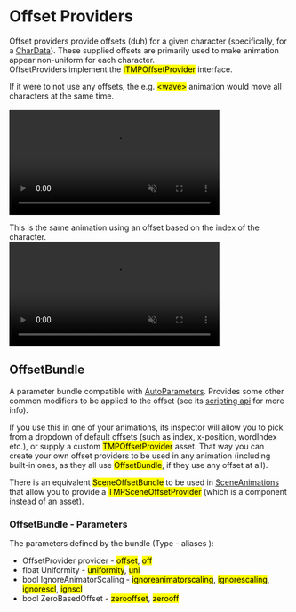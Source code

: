 <link rel="stylesheet" type="text/css" href="../styles.css">

# Offset Providers
Offset providers provide offsets (duh) for a given character (specifically, for a [CharData](chardata.md)).
These supplied offsets are primarily used to make animation appear non-uniform for each character.  
OffsetProviders implement the <mark class="markstyle">ITMPOffsetProvider</mark> interface.

If it were to not use any offsets, the e.g. <mark class="markstyle">&lt;wave&gt;</mark> animation would move all characters at the same time.  
<br/>
<video style="min-width: 300px; max-width: 2000px; width:75%; height:auto;" src="../videos/waveuniform.mp4" width="320" height="240" autoplay loop muted>
  Your browser does not support the video tag.
</video>  

This is the same animation using an offset based on the index of the character.
<br/>
<video style="min-width: 300px; max-width: 2000px; width:75%; height:auto;" src="../videos/wavenonuniform.mp4" width="320" height="240" autoplay loop muted>
  Your browser does not support the video tag.
</video>  


## OffsetBundle
A parameter bundle compatible with [AutoParameters](autoparameters.md).
Provides some other common modifiers to be applied to the offset (see its [scripting api](../api/TMPEffects.Parameters.OffsetBundle.yml) for more info).  

If you use this in one of your animations, its inspector will allow you to pick from a dropdown of default offsets (such as index, x-position, wordIndex etc.),
or supply a custom <mark class="markstyle">TMPOffsetProvider</mark> asset.
That way you can create your own offset providers to be used in any animation (including built-in ones, as they all use <mark class="markstyle">OffsetBundle</mark>, if they use any offset at all).

There is an equivalent <mark class="markstyle">SceneOffsetBundle</mark> to be used in [SceneAnimations](tmpanimator_sceneanimations.md) that allow you to provide a 
<mark class="markstyle">TMPSceneOffsetProvider</mark> (which is a component instead of an asset).

### OffsetBundle - Parameters
The parameters defined by the bundle (Type - aliases ):

- OffsetProvider provider - <mark class=markstyle>offset</mark>, <mark class=markstyle>off</mark>
- float Uniformity - <mark class=markstyle>uniformity</mark>, <mark class=markstyle>uni</mark>
- bool IgnoreAnimatorScaling - <mark class=markstyle>ignoreanimatorscaling</mark>, <mark class=markstyle>ignorescaling</mark>, <mark class=markstyle>ignorescl</mark>, <mark class=markstyle>ignscl</mark>
- bool ZeroBasedOffset - <mark class=markstyle>zerooffset</mark>, <mark class=markstyle>zerooff</mark>